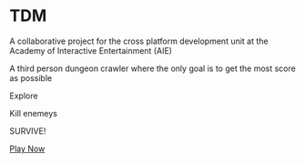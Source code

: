 # TDM
A collaborative project for the cross platform development unit at the Academy of Interactive Entertainment (AIE)

A third person dungeon crawler where the only goal is to get the most score as possible

Explore

Kill enemeys

SURVIVE!

[Play Now]()

